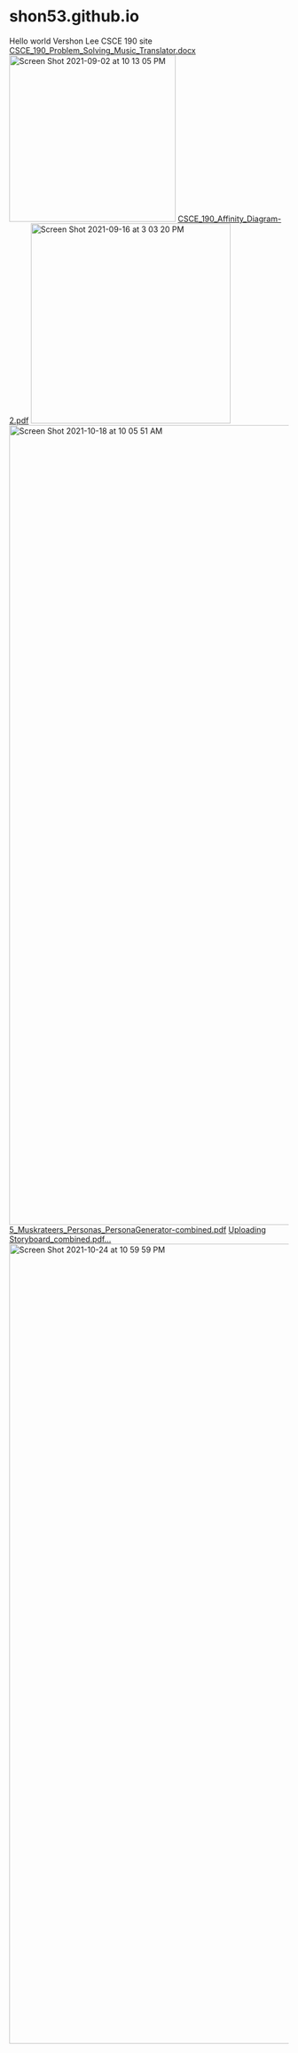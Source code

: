 # shon53.github.io
Hello world Vershon Lee CSCE 190 site
[CSCE_190_Problem_Solving_Music_Translator.docx](https://github.com/Shon53/shon53.github.io/files/7102860/CSCE_190_Problem_Solving_Music_Translator.docx)
<img width="300" alt="Screen Shot 2021-09-02 at 10 13 05 PM" src="https://user-images.githubusercontent.com/89408687/131940238-3ab02ca9-06ef-406d-911c-789bf2395bc7.png">
[CSCE_190_Affinity_Diagram-2.pdf](https://github.com/Shon53/shon53.github.io/files/7180371/CSCE_190_Affinity_Diagram-2.pdf)
<img width="360" alt="Screen Shot 2021-09-16 at 3 03 20 PM" src="https://user-images.githubusercontent.com/89408687/133670393-074c33e0-b796-47e6-9260-302f2725cd3d.png">
<img width="1440" alt="Screen Shot 2021-10-18 at 10 05 51 AM" src="https://user-images.githubusercontent.com/89408687/137747200-7469cef0-47b4-41ab-99b9-9a9cea952dbd.png">
[5_Muskrateers_Personas_PersonaGenerator-combined.pdf](https://github.com/Shon53/shon53.github.io/files/7365578/5_Muskrateers_Personas_PersonaGenerator-combined.pdf)
[Uploading Storyboard_combined.pdf…]()
<img width="1440" alt="Screen Shot 2021-10-24 at 10 59 59 PM" src="https://user-images.githubusercontent.com/89408687/138628423-1ed41915-5c36-45b0-838a-b4866e001127.png">
